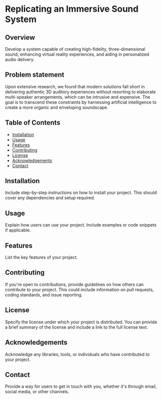 # Replicating an Immersive Sound System


## Overview

Develop a system capable of creating high-fidelity, three-dimensional sound, enhancing virtual reality experiences, and aiding in personalized audio delivery.

## Problem statement

Upon extensive research, we found that modern solutions fall short in delivering authentic 3D auditory experiences without resorting to elaborate multi-speaker arrangements, which can be intrusive and expensive. The goal is to transcend these constraints by harnessing artificial intelligence to create a more organic and enveloping soundscape.

## Table of Contents

- [Installation](#installation)
- [Usage](#usage)
- [Features](#features)
- [Contributing](#contributing)
- [License](#license)
- [Acknowledgements](#acknowledgements)
- [Contact](#contact)

## Installation

Include step-by-step instructions on how to install your project. This should cover any dependencies and setup required.

## Usage

Explain how users can use your project. Include examples or code snippets if applicable.

## Features

List the key features of your project.

## Contributing

If you're open to contributions, provide guidelines on how others can contribute to your project. This could include information on pull requests, coding standards, and issue reporting.

## License

Specify the license under which your project is distributed. You can provide a brief summary of the license and include a link to the full license text.

## Acknowledgements

Acknowledge any libraries, tools, or individuals who have contributed to your project.

## Contact

Provide a way for users to get in touch with you, whether it's through email, social media, or other channels.
